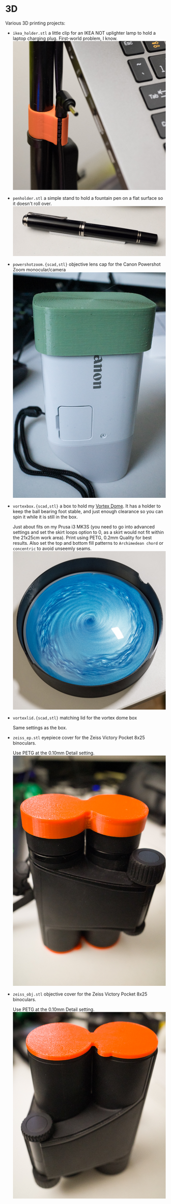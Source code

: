 # 3D
Various 3D printing projects:

* `ikea_holder.stl` a little clip for an IKEA NOT uplighter lamp to hold a
  laptop charging plug. First-world problem, I know.
  ![IKEA holder](images/ikea_holder.jpg)

* `penholder.stl` a simple stand to hold a fountain pen on a flat surface so it
  doesn't roll over.
  ![Pen holder](images/pen_holder.jpg)

* `powershotzoom.{scad,stl}` objective lens cap for the Canon Powershot Zoom
  monocular/camera
  ![Powershot Zoom lens cap](images/powershotzoom.jpg)

* `vortexbox.{scad,stl}` a box to hold my [Vortex
  Dome](https://physicshack.com/product/vortex-dome/). It has a holder to keep
  the ball bearing foot stable, and just enough clearance so you can spin it
  while it is still in the box.

  Just about fits on my Prusa i3 MK3S (you need to go into advanced settings
  and set the skirt loops option to 0, as a skirt would not fit within the
  21x25cm work area). Print using PETG, 0.2mm Quality for best results. Also
  set the top and bottom fill patterns to `Archimedean chord` or `concentric`
  to avoid unseemly seams.
  ![Vortex dome in box](images/vortexbox.jpg)

* `vortexlid.{scad,stl}` matching lid for the vortex dome box

  Same settings as the box.

* `zeiss_ep.stl` eyepiece cover for the Zeiss Victory Pocket 8x25 binoculars.

  Use PETG at the 0.10mm Detail setting.
  ![Zeiss Victory Pocket 8x25 eyepiece cover](images/zeiss_ep.jpg)
  
* `zeiss_obj.stl` objective cover for the Zeiss Victory Pocket 8x25 binoculars.

  Use PETG at the 0.10mm Detail setting.
  ![Zeiss Victory Pocket 8x25 objective cover](images/zeiss_obj.jpg)
  
